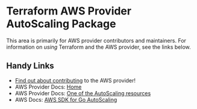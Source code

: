 # Terraform AWS Provider AutoScaling Package

This area is primarily for AWS provider contributors and maintainers. For information on _using_ Terraform and the AWS provider, see the links below.

## Handy Links

* [Find out about contributing](https://hashicorp.github.io/terraform-provider-aws/#contribute) to the AWS provider!
* AWS Provider Docs: [Home](https://registry.terraform.io/providers/hashicorp/aws/latest/docs)
* AWS Provider Docs: [One of the AutoScaling resources](https://registry.terraform.io/providers/hashicorp/aws/latest/docs/resources/autoscaling_attachment)
* AWS Docs: [AWS SDK for Go AutoScaling](https://docs.aws.amazon.com/sdk-for-go/api/service/autoscaling/)

